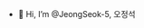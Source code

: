 - 👋 Hi, I’m @JeongSeok-5, 오정석

<!---
JeongSeok-5/JeongSeok-5 is a ✨ special ✨ repository because its `README.md` (this file) appears on your GitHub profile.
You can click the Preview link to take a look at your changes.
--->
